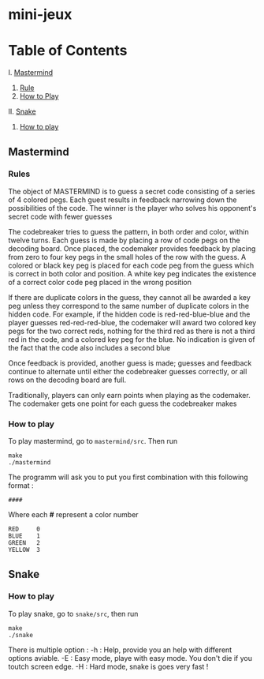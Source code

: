 # mini-jeux

# Table of Contents
I. [Mastermind](#mastermind)
1. [Rule](#rule)
2. [How to Play](#how_to_play)

II. [Snake](#snake)
1. [How to play](#how_to_play)


## Mastermind 
### Rules
The object of MASTERMIND is to guess a secret code consisting of a series of 4
colored pegs. Each guest results in feedback narrowing down the possibilities of the
code. The winner is the player who solves his opponent's secret code with fewer
guesses

The codebreaker tries to guess the pattern, in both order and color, within twelve turns. Each guess is made by placing a row of code pegs on the decoding board. Once placed, the codemaker provides feedback by placing from zero to four key pegs in the small holes of the row with the guess. A colored or black key peg is placed for each code peg from the guess which is correct in both color and position. A white key peg indicates the existence of a correct color code peg placed in the wrong position

If there are duplicate colors in the guess, they cannot all be awarded a key peg unless they correspond to the same number of duplicate colors in the hidden code. For example, if the hidden code is red-red-blue-blue and the player guesses red-red-red-blue, the codemaker will award two colored key pegs for the two correct reds, nothing for the third red as there is not a third red in the code, and a colored key peg for the blue. No indication is given of the fact that the code also includes a second blue

Once feedback is provided, another guess is made; guesses and feedback continue to alternate until either the codebreaker guesses correctly, or all rows on the decoding board are full.

Traditionally, players can only earn points when playing as the codemaker. The codemaker gets one point for each guess the codebreaker makes

### How to play
To play mastermind, go to `mastermind/src`.
Then run 
```
make
./mastermind
```

The programm will ask you to put you first combination with this following format :
```
####
```

Where each **#** represent a color number 
```
RED     0
BLUE    1
GREEN   2
YELLOW  3
```

## Snake
### How to play
To play snake, go to `snake/src`, then run
```
make
./snake
```

There is multiple option :
    -h : Help, provide you an help with different options aviable.
    -E : Easy mode, playe with easy mode. You don't die if you toutch screen edge.
    -H : Hard mode, snake is goes very fast !
